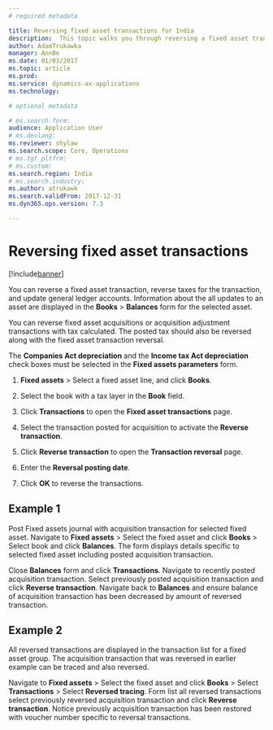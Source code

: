 ```yaml
---
# required metadata

title: Reversing fixed asset transactions for India
description:  This topic walks you through reversing a fixed asset transaction for India in Microsoft Dynamics 365 for Finance and Operations, Enterprise edition.
author: AdamTrukawka
manager: AnnBe
ms.date: 01/03/2017
ms.topic: article
ms.prod:
ms.service: dynamics-ax-applications
ms.technology:

# optional metadata

# ms.search.form:
audience: Application User
# ms.devlang:
ms.reviewer: shylaw
ms.search.scope: Core, Operations
# ms.tgt_pltfrm:
# ms.custom:
ms.search.region: India
# ms.search.industry:
ms.author: atrukawk
ms.search.validFrom: 2017-12-31
ms.dyn365.ops.version: 7.3

---
```


# Reversing fixed asset transactions

[!include[banner](../includes/banner.md)]

You can reverse a fixed asset transaction, reverse taxes for the transaction, and update general ledger accounts. Information about the all updates to an asset are displayed in the **Books** > **Balances** form for the selected asset.

You can reverse fixed asset acquisitions or acquisition adjustment transactions with tax calculated. The posted tax should also be reversed along with the fixed asset transaction reversal.

The **Companies Act depreciation** and the **Income tax Act depreciation** check boxes must be selected in the **Fixed assets parameters** form.

1. **Fixed assets** > Select a fixed asset line, and click **Books**.

2. Select the book with a tax layer in the **Book** field.

3. Click **Transactions** to open the **Fixed asset transactions** page.

4. Select the transaction posted for acquisition to activate the **Reverse transaction**.

5. Click **Reverse transaction** to open the **Transaction reversal** page.

6. Enter the **Reversal posting date**.

7. Click **OK** to reverse the transactions.

## Example 1

Post Fixed assets journal with acquisition transaction for selected fixed asset. Navigate to **Fixed assets** > Select the fixed asset and click **Books** > Select book and click **Balances**. The form displays details specific to selected fixed asset including posted acquisition transaction.

Close **Balances** form and click **Transactions**. Navigate to recently posted acquisition transaction. Select previously posted acquisition transaction and click **Reverse transaction**. Navigate back to **Balances** and ensure balance of acquisition transaction has been decreased by amount of reversed transaction.

## Example 2

All reversed transactions are displayed in the transaction list for a fixed asset group. The acquisition transaction that was reversed in earlier example can be traced and also reversed. 

Navigate to **Fixed assets** > Select the fixed asset and click **Books** > Select **Transactions** > Select **Reversed tracing**. Form list all reversed transactions select previously reversed acquisition transaction and click **Reverse transaction**. Notice previously acquisition transaction has been restored with voucher number specific to reversal transactions.
